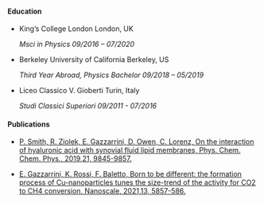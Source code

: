 #### Education
<ul>
<li>
King’s College London London, UK

*Msci in Physics 09/2016 – 07/2020*

<li>Berkeley University of California Berkeley, US

*Third Year Abroad, Physics Bachelor 09/2018 – 05/2019*


<li>Liceo Classico V. Gioberti Turin, Italy

*Studi Classici Superiori 09/2011 - 07/2016*

</ul>


#### Publications

<ul>
<li>

[P. Smith, R. Ziolek, E. Gazzarrini, D. Owen, C. Lorenz, On the
interaction of hyaluronic acid with synovial fluid lipid membranes, Phys. Chem. Chem. Phys., 2019,21, 9845-9857.](https://pubs.rsc.org/en/content/articlelanding/2019/cp/c9cp01532a#!divAbstract)


<li>

[E. Gazzarrini, K. Rossi, F. Baletto, Born to be different: the formation
            process of Cu-nanoparticles tunes the size-trend of the activity for
            CO2 to CH4 conversion, Nanoscale, 2021,13, 5857-586.](https://pubs.rsc.org/en/content/articlelanding/2021/nr/d0nr07889a#!divAbstract)

